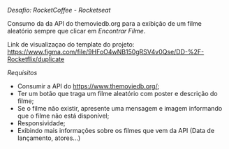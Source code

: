 *Desafio: RocketCoffee - Rocketseat*

Consumo da da API do themoviedb.org para a exibição de um filme aleatório sempre que clicar em *Encontrar Filme*.

Link de visualizaçao do template do projeto:
https://www.figma.com/file/9HFoO4wNB150gRSV4v0Qse/DD-%2F-Rocketflix/duplicate

*Requisitos*

* Consumir a API do https://www.themoviedb.org/;
* Ter um botão que traga um filme aleatório com poster e descrição do filme;
* Se o filme não existir, apresente uma mensagem e imagem informando que o filme não está disponível;
* Responsividade;
* Exibindo mais informações sobre os filmes que vem da API (Data de lançamento, atores...)
